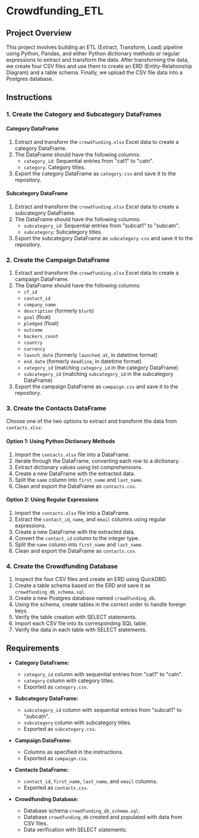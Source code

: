 # Crowdfunding_ETL

## Project Overview
This project involves building an ETL (Extract, Transform, Load) pipeline using Python, Pandas, and either Python dictionary methods or regular expressions to extract and transform the data. After transforming the data, we create four CSV files and use them to create an ERD (Entity-Relationship Diagram) and a table schema. Finally, we upload the CSV file data into a Postgres database.


## Instructions

### 1. Create the Category and Subcategory DataFrames

#### Category DataFrame

1. Extract and transform the `crowdfunding.xlsx` Excel data to create a category DataFrame.
2. The DataFrame should have the following columns:
   - `category_id`: Sequential entries from "cat1" to "catn".
   - `category`: Category titles.
3. Export the category DataFrame as `category.csv` and save it to the repository.

#### Subcategory DataFrame

1. Extract and transform the `crowdfunding.xlsx` Excel data to create a subcategory DataFrame.
2. The DataFrame should have the following columns:
   - `subcategory_id`: Sequential entries from "subcat1" to "subcatn".
   - `subcategory`: Subcategory titles.
3. Export the subcategory DataFrame as `subcategory.csv` and save it to the repository.

### 2. Create the Campaign DataFrame

1. Extract and transform the `crowdfunding.xlsx` Excel data to create a campaign DataFrame.
2. The DataFrame should have the following columns:
   - `cf_id`
   - `contact_id`
   - `company_name`
   - `description` (formerly `blurb`)
   - `goal` (float)
   - `pledged` (float)
   - `outcome`
   - `backers_count`
   - `country`
   - `currency`
   - `launch_date` (formerly `launched_at`, in datetime format)
   - `end_date` (formerly `deadline`, in datetime format)
   - `category_id` (matching `category_id` in the category DataFrame)
   - `subcategory_id` (matching `subcategory_id` in the subcategory DataFrame)
3. Export the campaign DataFrame as `campaign.csv` and save it to the repository.

### 3. Create the Contacts DataFrame

Choose one of the two options to extract and transform the data from `contacts.xlsx`:

#### Option 1: Using Python Dictionary Methods

1. Import the `contacts.xlsx` file into a DataFrame.
2. Iterate through the DataFrame, converting each row to a dictionary.
3. Extract dictionary values using list comprehensions.
4. Create a new DataFrame with the extracted data.
5. Split the `name` column into `first_name` and `last_name`.
6. Clean and export the DataFrame as `contacts.csv`.

#### Option 2: Using Regular Expressions

1. Import the `contacts.xlsx` file into a DataFrame.
2. Extract the `contact_id`, `name`, and `email` columns using regular expressions.
3. Create a new DataFrame with the extracted data.
4. Convert the `contact_id` column to the integer type.
5. Split the `name` column into `first_name` and `last_name`.
6. Clean and export the DataFrame as `contacts.csv`.

### 4. Create the Crowdfunding Database

1. Inspect the four CSV files and create an ERD using QuickDBD.
2. Create a table schema based on the ERD and save it as `crowdfunding_db_schema.sql`.
3. Create a new Postgres database named `crowdfunding_db`.
4. Using the schema, create tables in the correct order to handle foreign keys.
5. Verify the table creation with SELECT statements.
6. Import each CSV file into its corresponding SQL table.
7. Verify the data in each table with SELECT statements.

## Requirements

- **Category DataFrame:**
  - `category_id` column with sequential entries from "cat1" to "catn".
  - `category` column with category titles.
  - Exported as `category.csv`.

- **Subcategory DataFrame:**
  - `subcategory_id` column with sequential entries from "subcat1" to "subcatn".
  - `subcategory` column with subcategory titles.
  - Exported as `subcategory.csv`.

- **Campaign DataFrame:**
  - Columns as specified in the instructions.
  - Exported as `campaign.csv`.

- **Contacts DataFrame:**
  - `contact_id`, `first_name`, `last_name`, and `email` columns.
  - Exported as `contacts.csv`.

- **Crowdfunding Database:**
  - Database schema `crowdfunding_db_schema.sql`.
  - Database `crowdfunding_db` created and populated with data from CSV files.
  - Data verification with SELECT statements.
